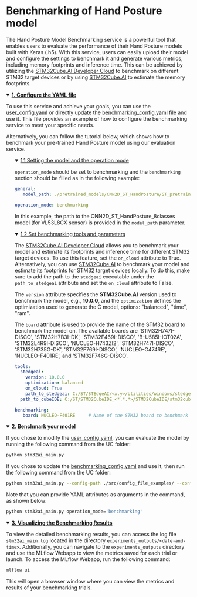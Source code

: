 # Benchmarking of Hand Posture model

The Hand Posture Model Benchmarking service is a powerful tool that enables users to evaluate the performance of their Hand Posture models built with Keras (.h5). With this service, users can easily upload their model and configure the settings to benchmark it and generate various metrics, including memory footprints and inference time. This can be achieved by utilizing the [STM32Cube.AI Developer Cloud](https://stedgeai-dc.st.com/home) to benchmark on different STM32 target devices or by using [STM32Cube.AI](https://www.st.com/en/embedded-software/x-cube-ai.html) to estimate the memory footprints.

<details open><summary><a href="#1"><b>1. Configure the YAML file</b></a></summary><a id="1"></a>

To use this service and achieve your goals, you can use the [user_config.yaml](../user_config.yaml) or directly update the [benchmarking_config.yaml](../src/config_file_examples/benchmarking_config.yaml) file and use it. This file provides an example of how to configure the benchmarking service to meet your specific needs.

Alternatively, you can follow the tutorial below, which shows how to benchmark your pre-trained Hand Posture model using our evaluation service.

<ul><details open><summary><a href="#1-1">1.1 Setting the model and the operation mode</a></summary><a id="1-1"></a>

`operation_mode` should be set to benchmarking and the `benchmarking` section should be filled as in the following example: 

```yaml
general:
   model_path: ./pretrained_models/CNN2D_ST_HandPosture/ST_pretrainedmodel_custom_dataset/ST_VL53L8CX_handposture_dataset/CNN2D_ST_HandPosture_8classes/CNN2D_ST_HandPosture_8classes.h5

operation_mode: benchmarking
```

In this example, the path to the CNN2D_ST_HandPosture_8classes model (for VL53L8CX sensor) is provided in the `model_path` parameter.

</details></ul>
<ul><details open><summary><a href="#1-2">1.2 Set benchmarking tools and parameters</a></summary><a id="1-2"></a>

The [STM32Cube.AI Developer Cloud](https://stedgeai-dc.st.com/home) allows you to benchmark your model and estimate its footprints and inference time for different STM32 target devices. To use this feature, set the `on_cloud` attribute to True. Alternatively, you can use [STM32Cube.AI](https://www.st.com/en/embedded-software/x-cube-ai.html) to benchmark your model and estimate its footprints for STM32 target devices locally. To do this, make sure to add the path to the `stedgeai` executable under the `path_to_stedgeai` attribute and set the `on_cloud` attribute to False.

The `version` attribute specifies the **STM32Cube.AI** version used to benchmark the model, e.g., **10.0.0**, and the `optimization` defines the optimization used to generate the C model, options: "balanced", "time", "ram".

The `board` attribute is used to provide the name of the STM32 board to benchmark the model on. The available boards are 'STM32H747I-DISCO', 'STM32H7B3I-DK', 'STM32F469I-DISCO', 'B-U585I-IOT02A', 'STM32L4R9I-DISCO', 'NUCLEO-H743ZI2', 'STM32H747I-DISCO', 'STM32H735G-DK', 'STM32F769I-DISCO', 'NUCLEO-G474RE', 'NUCLEO-F401RE', and 'STM32F746G-DISCO'.

```yaml
tools:
  stedgeai:
    version: 10.0.0
    optimization: balanced
    on_cloud: True
    path_to_stedgeai: C:/ST/STEdgeAI/<x.y>/Utilities/windows/stedgeai.exe
  path_to_cubeIDE: C:/ST/STM32CubeIDE_<*.*.*>/STM32CubeIDE/stm32cubeide.exe

benchmarking:
   board: NUCLEO-F401RE     # Name of the STM32 board to benchmark the model on
```

</details></ul>
</details>
<details open><summary><a href="#2"><b>2. Benchmark your model</b></a></summary><a id="2"></a>

If you chose to modify the [user_config.yaml](../user_config.yaml), you can evaluate the model by running the following command from the UC folder:

```bash
python stm32ai_main.py
```
If you chose to update the [benchmarking_config.yaml](../src/config_file_examples/benchmarking_config.yaml) and use it, then run the following command from the UC folder: 

```bash
python stm32ai_main.py --config-path ./src/config_file_examples/ --config-name benchmarking_config.yaml
```
Note that you can provide YAML attributes as arguments in the command, as shown below:

```bash
python stm32ai_main.py operation_mode='benchmarking'
```

</details>
<details open><summary><a href="#3"><b>3. Visualizing the Benchmarking Results</b></a></summary><a id="3"></a>

To view the detailed benchmarking results, you can access the log file `stm32ai_main.log` located in the directory `experiments_outputs/<date-and-time>`. Additionally, you can navigate to the `experiments_outputs` directory and use the MLflow Webapp to view the metrics saved for each trial or launch. To access the MLflow Webapp, run the following command:

```bash
mlflow ui
``` 

This will open a browser window where you can view the metrics and results of your benchmarking trials.

</details>
